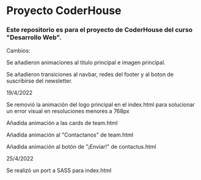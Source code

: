 # Proyecto CoderHouse

### Este repositorio es para el proyecto de CoderHouse del curso "Desarrollo Web".

Cambios:

Se añadieron animaciones al titulo principal e imagen principal.

Se añadieron transiciones al navbar, redes del footer y al boton de suscribirse del newsletter.

19/4/2022

Se removió la animación del logo principal en el index.html para solucionar un error visual en resoluciones menores a 768px

Añadida animación a las cards de team.html

Añadida animación al "Contactanos" de team.html

Añadida animación al botón de "¡Enviar!" de contactus.html

25/4/2022

Se realizó un port a SASS para index.html
